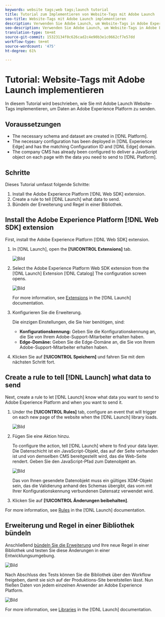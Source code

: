 ```yaml
---
keywords: website tags;web tags;launch tutorial
title: Tutorial zum Implementieren von Website-Tags mit Adobe Launch
seo-title: Website-Tags mit Adobe Launch implementieren
description: Verwenden Sie Adobe Launch, um Website-Tags in Adobe Experience Platform zu implementieren.
seo-description: Verwenden Sie Adobe Launch, um Website-Tags in Adobe Experience Platform zu implementieren.
translation-type: tm+mt
source-git-commit: 15323134f0c626cad2c4e90b3e1c0662cf7e57dd
workflow-type: tm+mt
source-wordcount: '475'
ht-degree: 61%

---
```



# Tutorial: Website-Tags mit Adobe Launch implementieren

In diesem Tutorial wird beschrieben, wie Sie mit Adobe Launch Website-Tags implementieren, um Daten an Adobe Experience Platform zu senden.

## Voraussetzungen

* The necessary schema and dataset are created in [!DNL Platform].
* The necessary configuration has been deployed in [!DNL Experience Edge] and has the matching Configuration ID and [!DNL Edge] domain.
* The company CMS has already been configured to deliver a JavaScript object on each page with the data you need to send to [!DNL Platform].

## Schritte

Dieses Tutorial umfasst folgende Schritte:

1. Install the Adobe Experience Platform [!DNL Web SDK] extension.
1. Create a rule to tell [!DNL Launch] what data to send.
1. Bündeln der Erweiterung und Regel in einer Bibliothek.

## Install the Adobe Experience Platform [!DNL Web SDK] extension

First, install the Adobe Experience Platform [!DNL Web SDK] extension.

1. In [!DNL Launch], open the **[!UICONTROL Extensions]** tab.

   ![Bild](assets/launch-overview.png)

1. Select the Adobe Experience Platform Web SDK extension from the [!DNL Launch] Extension [!DNL Catalog]
The configuration screen opens.

   ![Bild](assets/launch-extension-install.png)

   For more information, see [Extensions](https://docs.adobe.com/content/help/de-DE/launch/using/reference/manage-resources/extensions/overview.html) in the [!DNL Launch] documentation.

1. Konfigurieren Sie die Erweiterung.

   Die einzigen Einstellungen, die Sie hier benötigen, sind:

   * **Konfigurationskennung:** Geben Sie die Konfigurationskennung an, die Sie von Ihrem Adobe-Support-Mitarbeiter erhalten haben.
   * **Edge-Domäne:** Geben Sie die Edge-Domäne an, die Sie von Ihrem Adobe-Support-Mitarbeiter erhalten haben.

1. Klicken Sie auf **[!UICONTROL Speichern]** und fahren Sie mit dem nächsten Schritt fort.

## Create a rule to tell [!DNL Launch] what data to send

Next, create a rule to let [!DNL Launch] know what data you want to send to Adobe Experience Platform and when you want to send it.

1. Under the **[!UICONTROL Rules]** tab, configure an event that will trigger on each new page of the website when the [!DNL Launch] library loads.

   ![Bild](assets/launch-make-a-rule.png)

1. Fügen Sie eine Aktion hinzu.

   To configure the action, tell [!DNL Launch] where to find your data layer. Die Datenschicht ist ein JavaScript-Objekt, das auf der Seite vorhanden ist und von demselben CMS bereitgestellt wird, das die Web-Seite rendert. Geben Sie den JavaScript-Pfad zum Datenobjekt an.

   ![Bild](assets/launch-add-aep-action.png)

   Das von Ihnen gesendete Datenobjekt muss ein gültiges XDM-Objekt sein, das die Validierung anhand des Schemas übergibt, das vom mit Ihrer Konfigurationskennung verbundenen Datensatz verwendet wird.

1. Klicken Sie auf **[!UICONTROL Änderungen beibehalten]**.

For more information, see [Rules](https://docs.adobe.com/content/help/de-DE/launch/using/reference/manage-resources/rules.html) in the [!DNL Launch] documentation.

## Erweiterung und Regel in einer Bibliothek bündeln

Anschließend [bündeln Sie die Erweiterung](https://docs.adobe.com/content/help/de-DE/launch/using/reference/publish/overview.html) und Ihre neue Regel in einer Bibliothek und testen Sie diese Änderungen in einer Entwicklungsumgebung.

![Bild](assets/launch-add-changes-to-library.png)

Nach Abschluss des Tests können Sie die Bibliothek über den Workflow freigeben, damit sie sich auf der Produktions-Site bereitstellen lässt. Nun fließen Daten von jedem einzelnen Anwender an Adobe Experience Platform.

![Bild](assets/launch-promote-library.png)

For more information, see [Libraries](https://docs.adobe.com/content/help/de-DE/launch/using/reference/publish/libraries.html) in the [!DNL Launch] documentation.